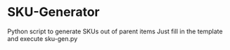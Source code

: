 # SKU-Generator
Python script to generate SKUs out of parent items 
Just fill in the template and execute sku-gen.py
